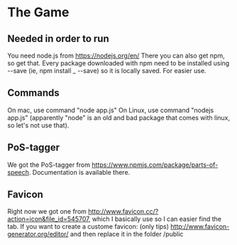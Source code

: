 # The Game

## Needed in order to run
You need node.js from https://nodejs.org/en/
There you can also get npm, so get that. Every package downloaded with npm need to be installed using --save (ie, npm install _ --save) so it is locally saved. For easier use.

## Commands
On mac, use command "node app.js"
On Linux, use command "nodejs app.js" (apparently "node" is an old and bad package that comes with linux, so let's not use that).

## PoS-tagger
We got the PoS-tagger from https://www.npmjs.com/package/parts-of-speech. Documentation is available there.

## Favicon
Right now we got one from http://www.favicon.cc/?action=icon&file_id=545707, which I basically use so I can easier find the tab. 
If you want to create a custome favicon: (only tips) http://www.favicon-generator.org/editor/ and then replace it in the folder /public